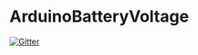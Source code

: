 # ArduinoBatteryVoltage

[![Gitter](https://badges.gitter.im/ArduinoBatteryVoltage/community.svg)](https://gitter.im/ArduinoBatteryVoltage/community?utm_source=badge&utm_medium=badge&utm_campaign=pr-badge&utm_content=badge)